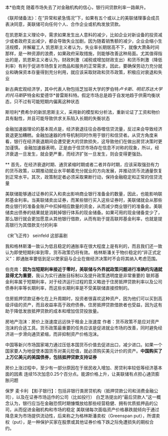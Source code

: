 本*伯南克
随着市场失去了对金融机构的信心，银行间贷款利率一路飙升。

《联邦储备法》：在“异常和紧急情况”下，如果有五个或以上的美联储理事会成员表决同意，美联储可向任何个人、合作企业或机构发放贷款。

在凯恩斯主义理论中，需求如果发生出人意料的减少，比如企业对新设备的投资减少或者政府支出减少，都会导致失业加剧，因为随着销售额的减少，企业会缩小生活规模，并解雇工人
凯恩斯主义者认为，失业率长期居高不下，就像大萧条时间那样，是一种资源的浪费，如果政府采取措施，则能够改善这种局面。尤其值得指出的是，凯恩斯主义者认为，财政刺激（减税或增加财政支出）和货币刺激（降低利率）有利于促进市场恢复对商品和服务的正常需求，因此，要确保劳动力充分就业和确保资本存量得到充分利用，就应该采取财政和货币政策，积极应对衰退和失业

新古典宏观经济学，其中代表人物包括芝加哥大学的罗伯特*卢卡斯、明尼苏达大学的托马斯*萨特金和爱德华*普雷斯科特。假定市场总是趋于自发地趋于供需均衡状态，只不过有可能短期内偏离这种状态

斯坦利*费希尔的新凯恩斯主义，采用新的模型和分析法，重新论证了工资和物价具有黏性，并且可能导致供求关系陷入长期的失衡状态

金融加速器理论的基本观点是，经济衰退往往会吞噬信贷流量，反过来会导致经济衰退更加糟糕。金融加速器的传导机制同时作用于银行和信贷者。从贷方角度来看，银行在经济衰退期间会遭受更大的贷款损失，这导致他们在做出房贷决策时更加谨慎。
金融加速器表明，正是由于信贷市场存在信息不对称的现象，所以，经济衰退一旦发生，就会更严重，而经济扩张一旦发生，则会变得更强劲。

** 首先，在经济衰退时期、通货紧缩时期或者二者并存时期，应该采取强劲有力的货币政策，以期推动就业水平朝着充分就业的方向发展，并推动货币流通量恢复到正常水平。其次，政策制定者必须采取果断行动，保持金融稳定和正常的信贷流量

美联储能够通过证券的买入和卖出影响商业银行准备金的数量，因此，也能影响联邦基金利率。当美联储卖出证券，而某些银行买入这些证券时，美联储就会从那些商业银行的准备金账户中扣掉相应数量的资金，从而减少商业银行的准备金。美联储卖出债券的结果就是消耗掉银行体系的现金储备。如果可用的现金储备变少了，那么银行就会更加愿意从其他银行借款，从而有助于提高联邦基金利率，也就是提高银行为其借款支付的利率


《宋飞正传》 seinfeld 这部喜剧

我和格林斯潘一致认为低且稳定的通胀率在很大程度上是有利的，而且我们还一致认为即使短期利率到零，货币政策仍将有效。
格林斯潘关于物价稳定的“非正式定义”：即通胀率要低到足以使家庭与企业在做经济决策时不会将其纳入考虑范围。

伯克南：<strong>因为当短期利率接近于零时，美联储与外界就政策问题进行准确的沟通就显得尤为重要</strong>，我认为实行通胀目标制以及提升政策透明度是非常重要的
联邦基金利率属于短期利率，对于经济运行过程的意义略逊于住房抵押贷款利率以及公司债券利率等长期利率，而这些长期利率是不受美联储直接控制的。

住房抵押贷款证券化在上升周期时，投资者很喜欢这种资产，因为他们可以买到高级评级的资产，而且收益率高于政府债券。住房抵押贷款借款者也受益，因为这有助于降低发放抵押贷款的成本和增加信贷投放量。

房地产泡沫：房价上涨速度远远快于租金上涨速度
作者：货币政策不是应对资产泡沫的合适工具。货币政策最重要的任务应该是促进就业市场的改善，同时避免经济进一步滑向通货紧缩，而非抑制资产价格泡沫。

中国等新兴市场国家竭力通过压低本国货币价值去促进出口，减少进口。如果一个国家要人为地促使本国货币对美元贬值，就必须购买美元计价的资产。<strong>中国购买了上万亿美元的美国债券，包括抵押贷款支持证券</strong>


房价上涨过程中，至少有一部分原因在于居民收入增加、房贷利率较低等经济基本面的因素
连续15次加息0.25个百分点。能源价格上升，让美联储有点担心通货膨胀问题

保罗 麦卡利 【影子银行】：包括非银行类房贷机构（抵押贷款公司和消费金融公司），以及在证券市场运作的公司（比如投行）
白芝浩提出的“最后贷款人”这一概念认为，银行应当在金融恐慌时期慷慨放给那些经营稳健、拥有优质抵押品的公司，从而促进金融机构和市场的稳定
美联储每次面临资产价格暴跌就倾向于通过降息来为市场提供流动性，后来称之为格林斯潘卖权（Greenspan put），所谓卖权（put），是一种保护买家在股票或其他证券价格下跌之际免遭损失的期权合约。